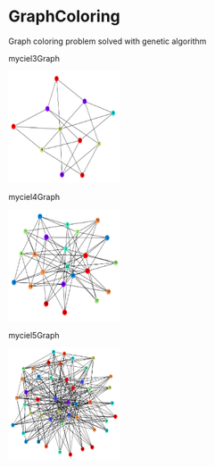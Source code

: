 # GraphColoring
Graph coloring problem solved with genetic algorithm

myciel3Graph

<img src="https://github.com/edaaeer/GraphColoring/blob/main/images/myciel3Graph.png" width="200" height="200" />

myciel4Graph

<img src="https://github.com/edaaeer/GraphColoring/blob/main/images/myciel4Graph.png" width="200" height="200" />

myciel5Graph

<img src="https://github.com/edaaeer/GraphColoring/blob/main/images/myciel5Graph.png" width="200" height="200" />
